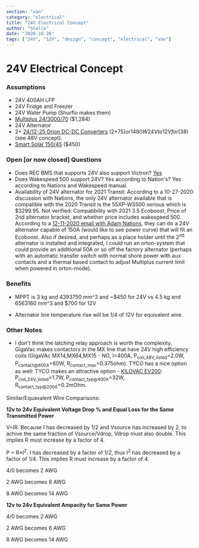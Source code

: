 ```yaml
---
section: "van"
category: "electrical"
title: "24V Electrical Concept"
author: "Stello"
date: "2020-10-26"
tags: ["24V", "12V", "design", "concept", "electrical", "van"]
---
```

# 24V Electrical Concept

### Assumptions

* 24V 400AH LFP
* 24V Fridge and Freezer
* 24V Water Pump (Shurflo makes them)
* [Multiplus 24/3000/70](https://www.victronenergy.com/upload/documents/Datasheet-Multiplus-inverter-charger_2kVA-and-3kVA-120V-US-EN.pdf) ($1,284)
* 24V Alternator
* 2+ [24/12-25 Orion DC-DC Converters](https://www.victronenergy.com/upload/documents/Datasheet-Orion-DC-DC-converters-high-power,-non-isolated-EN.pdf) (2*75$) or 1 480W 24V to 12V for ($38) (see 48V concept).
* [Smart Solar 150/45](https://www.victronenergy.com/upload/documents/Datasheet-SmartSolar-charge-controller-MPPT-150-45-up-to-150-100-EN.pdf) ($450)

### Open [or now closed] Questions

* Does REC BMS that supports 24V also support Victron? [Yes](http://www.rec-bms.com/datasheet/UserManual_REC_Victron_BMS.pdf)
* Does Wakespeed 500 support 24V? Yes according to Nation's? Yes according to Nations and Wakespeed manual.
* Availability of 24V alternator for 2021 Transit:  According to a 10-27-2020 discussion with Nations, the only 24V alternator available that is compatible with the 2020 Transit is the 55XP-WS500 serious which is $3299.95.  Not verified: Compatibility with 2021 3.5 Ecoboost, Price of 2nd alternator bracket, and whether price includes wakespeed 500.  According to a [12-11-2020 email with Adam Nations](alternator_charging/2020-12-11_email_with_adam_nations.pdf), they can do a 24V alternator capable of 150A (would like to see power curve) that will fit an Ecoboost.   Also if desired, and perhaps as a place holder until the 2<sup>nd</sup> alternator is installed and integrated, I could run an orton-system that could provide an additional 50A or so off the factory alternator (perhaps with an automatic transfer switch with normal shore power with aux contacts and a thermal based contact to adjust Multiplus current limit when powered in orton-mode).

### Benefits

* MPPT is 3 kg and 4393750 mm^3  and ~$450 for 24V vs 4.5 kg and 6563160 mm^3 and $700 for 12V

* Alternator line temperature rise will be 1/4 of 12V for equivalent wire.

### Other Notes

* I don't think the latching relay approach is worth the complexity.  GigaVac makes contactors in the MX line that have 24V high efficiency coils (GigaVAc MX14,MX64,MX15 - NO, I=400A, P<sub>coil_48V_listed</sub>=2.0W, P<sub>contact@400A</sub>=60W, R<sub>contact_max</sub>=0.375ohm).  TYCO has a nice option as well: TYCO makes an attractive option - [KILOVAC EV200](http://www.rec-bms.com/datasheet/Technical_datasheet_Kilovac.pdf): P<sub>coil_24V_listed</sub>=1.7W, P<sub>contact_typ@400A</sub>=32W, R<sub>contact_typ@200A</sub>=0.2mOhm.


Similar/Equavalent Wire Comparisons:

**12v to 24v Equivalent Voltage Drop % and Equal Loss for the Same Transmitted Power**

V=IR.  Because I has decreased by 1/2 and Vsource has increased by 2, to achive the same fraction of Vsource/Vdrop, Vdrop must also double.  This implies R must increase by a factor of 4.

P = R*I<sup>2</sup>.  I has decreased by a factor of 1/2, thus I<sup>2</sup> has decreased by a factor of 1/4.  This implies R must increase by a factor of 4.

4/0 becomes 2 AWG

2 AWG becomes 8 AWG

8 AWG becomes 14 AWG

**12v to 24v Equivalent Ampacity for Same Power**

4/0 becomes 2 AWG

2 AWG becomes 6 AWG

8 AWG becomes 14 AWG